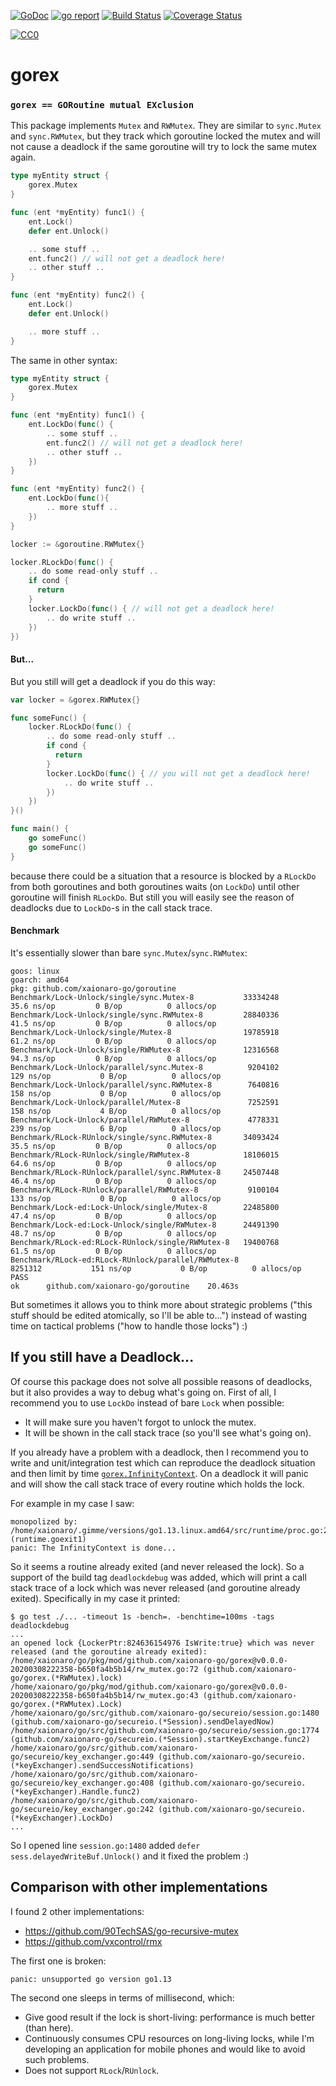 [![GoDoc](https://godoc.org/github.com/xaionaro-go/gorex?status.svg)](https://pkg.go.dev/github.com/xaionaro-go/gorex?tab=doc)
[![go report](https://goreportcard.com/badge/github.com/xaionaro-go/gorex)](https://goreportcard.com/report/github.com/xaionaro-go/gorex)
[![Build Status](https://travis-ci.org/xaionaro-go/gorex.svg?branch=master)](https://travis-ci.org/xaionaro-go/gorex)
[![Coverage Status](https://coveralls.io/repos/github/xaionaro-go/gorex/badge.svg?branch=master)](https://coveralls.io/github/xaionaro-go/gorex?branch=master)
<p xmlns:dct="http://purl.org/dc/terms/" xmlns:vcard="http://www.w3.org/2001/vcard-rdf/3.0#">
  <a rel="license"
     href="http://creativecommons.org/publicdomain/zero/1.0/">
    <img src="http://i.creativecommons.org/p/zero/1.0/88x31.png" style="border-style: none;" alt="CC0" />
  </a>
</p>

# gorex

### `gorex == GORoutine mutual EXclusion`

This package implements `Mutex` and `RWMutex`. They are similar to `sync.Mutex` and `sync.RWMutex`, but
they track which goroutine locked the mutex and will not cause a deadlock if
the same goroutine will try to lock the same mutex again.

```go
type myEntity struct {
    gorex.Mutex
}

func (ent *myEntity) func1() {
    ent.Lock()
    defer ent.Unlock()

    .. some stuff ..
    ent.func2() // will not get a deadlock here!
    .. other stuff ..
}

func (ent *myEntity) func2() {
    ent.Lock()
    defer ent.Unlock()

    .. more stuff ..
}
```

The same in other syntax:
```go
type myEntity struct {
    gorex.Mutex
}

func (ent *myEntity) func1() {
    ent.LockDo(func() {
        .. some stuff ..
        ent.func2() // will not get a deadlock here!
        .. other stuff ..
    })
}

func (ent *myEntity) func2() {
    ent.LockDo(func(){
        .. more stuff ..
    })
}
```

```go
locker := &goroutine.RWMutex{}

locker.RLockDo(func() {
    .. do some read-only stuff ..
    if cond {
      return
    }
    locker.LockDo(func() { // will not get a deadlock here!
        .. do write stuff ..
    })
})
```

#### But...

But you still will get a deadlock if you do this way:
```go
var locker = &gorex.RWMutex{}

func someFunc() {
    locker.RLockDo(func() {
        .. do some read-only stuff ..
        if cond {
          return
        }
        locker.LockDo(func() { // you will not get a deadlock here!
            .. do write stuff ..
        })
    })
}()

func main() {
    go someFunc()
    go someFunc()
}
```
because there could be a situation that a resource is blocked by a `RLockDo` from
both goroutines and both goroutines waits (on `LockDo`) until other goroutine
will finish `RLockDo`. But still you will easily see the reason of deadlocks due
to `LockDo`-s in the call stack trace.

#### Benchmark

It's essentially slower than bare `sync.Mutex`/`sync.RWMutex`:

```
goos: linux
goarch: amd64
pkg: github.com/xaionaro-go/goroutine
Benchmark/Lock-Unlock/single/sync.Mutex-8         	33334248	        35.6 ns/op	       0 B/op	       0 allocs/op
Benchmark/Lock-Unlock/single/sync.RWMutex-8       	28840336	        41.5 ns/op	       0 B/op	       0 allocs/op
Benchmark/Lock-Unlock/single/Mutex-8              	19785918	        61.2 ns/op	       0 B/op	       0 allocs/op
Benchmark/Lock-Unlock/single/RWMutex-8            	12316568	        94.3 ns/op	       0 B/op	       0 allocs/op
Benchmark/Lock-Unlock/parallel/sync.Mutex-8       	 9204102	       129 ns/op	       0 B/op	       0 allocs/op
Benchmark/Lock-Unlock/parallel/sync.RWMutex-8     	 7640816	       158 ns/op	       0 B/op	       0 allocs/op
Benchmark/Lock-Unlock/parallel/Mutex-8            	 7252591	       158 ns/op	       4 B/op	       0 allocs/op
Benchmark/Lock-Unlock/parallel/RWMutex-8          	 4778331	       239 ns/op	       6 B/op	       0 allocs/op
Benchmark/RLock-RUnlock/single/sync.RWMutex-8     	34093424	        35.5 ns/op	       0 B/op	       0 allocs/op
Benchmark/RLock-RUnlock/single/RWMutex-8          	18106015	        64.6 ns/op	       0 B/op	       0 allocs/op
Benchmark/RLock-RUnlock/parallel/sync.RWMutex-8   	24507448	        46.4 ns/op	       0 B/op	       0 allocs/op
Benchmark/RLock-RUnlock/parallel/RWMutex-8        	 9100104	       133 ns/op	       0 B/op	       0 allocs/op
Benchmark/Lock-ed:Lock-Unlock/single/Mutex-8      	22485800	        47.4 ns/op	       0 B/op	       0 allocs/op
Benchmark/Lock-ed:Lock-Unlock/single/RWMutex-8    	24491390	        48.7 ns/op	       0 B/op	       0 allocs/op
Benchmark/RLock-ed:RLock-RUnlock/single/RWMutex-8 	19400768	        61.5 ns/op	       0 B/op	       0 allocs/op
Benchmark/RLock-ed:RLock-RUnlock/parallel/RWMutex-8         	 8251312	       151 ns/op	       0 B/op	       0 allocs/op
PASS
ok  	github.com/xaionaro-go/goroutine	20.463s
```

But sometimes it allows you to think more about strategic problems
("this stuff should be edited atomically, so I'll be able to...")
instead of wasting time on tactical problems ("how to handle those locks") :)

## If you still have a Deadlock...

Of course this package does not solve all possible reasons of deadlocks,
but it also provides a way to debug what's going on. First of all,
I recommend you to use `LockDo` instead of bare `Lock` when possible:
* It will make sure you haven't forgot to unlock the mutex.
* It will be shown in the call stack trace (so you'll see what's going on).

If you already have a problem with a deadlock, then I recommend you to write
and unit/integration test which can reproduce the deadlock situation and then
limit by time [`gorex.InfinityContext`](https://pkg.go.dev/github.com/xaionaro-go/gorex?tab=doc#pkg-variables).
On a deadlock it will panic and will show the call stack trace of every routine
which holds the lock.

For example in my case I saw:
```
monopolized by:
/home/xaionaro/.gimme/versions/go1.13.linux.amd64/src/runtime/proc.go:2664 (runtime.goexit1)
panic: The InfinityContext is done...
```
So it seems a routine already exited (and never released the lock). So a support
of the build tag `deadlockdebug` was added, which will print a call
stack trace of a lock which was never released (and goroutine already exited). Specifically
in my case it printed:
```
$ go test ./... -timeout 1s -bench=. -benchtime=100ms -tags deadlockdebug
...
an opened lock {LockerPtr:824636154976 IsWrite:true} which was never released (and the goroutine already exited):
/home/xaionaro/go/pkg/mod/github.com/xaionaro-go/gorex@v0.0.0-20200308222358-b650fa4b5b14/rw_mutex.go:72 (github.com/xaionaro-go/gorex.(*RWMutex).lock)
/home/xaionaro/go/pkg/mod/github.com/xaionaro-go/gorex@v0.0.0-20200308222358-b650fa4b5b14/rw_mutex.go:43 (github.com/xaionaro-go/gorex.(*RWMutex).Lock)
/home/xaionaro/go/src/github.com/xaionaro-go/secureio/session.go:1480 (github.com/xaionaro-go/secureio.(*Session).sendDelayedNow)
/home/xaionaro/go/src/github.com/xaionaro-go/secureio/session.go:1774 (github.com/xaionaro-go/secureio.(*Session).startKeyExchange.func2)
/home/xaionaro/go/src/github.com/xaionaro-go/secureio/key_exchanger.go:449 (github.com/xaionaro-go/secureio.(*keyExchanger).sendSuccessNotifications)
/home/xaionaro/go/src/github.com/xaionaro-go/secureio/key_exchanger.go:408 (github.com/xaionaro-go/secureio.(*keyExchanger).Handle.func2)
/home/xaionaro/go/src/github.com/xaionaro-go/secureio/key_exchanger.go:242 (github.com/xaionaro-go/secureio.(*keyExchanger).LockDo)
...
```
So I opened line `session.go:1480` added `defer sess.delayedWriteBuf.Unlock()` and it fixed the problem :)

## Comparison with other implementations

I found 2 other implementations:
* https://github.com/90TechSAS/go-recursive-mutex
* https://github.com/vxcontrol/rmx

The first one is broken:
```
panic: unsupported go version go1.13
```

The second one sleeps in terms of millisecond, which:
* Give good result if the lock is short-living: performance is much better (than here).
* Continuously consumes CPU resources on long-living locks, while I'm developing an application for mobile phones and would like to avoid such problems.
* Does not support `RLock`/`RUnlock`.
